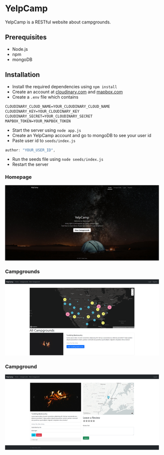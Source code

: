 # YelpCamp
YelpCamp is a RESTful website about campgrounds.

## Prerequisites
* Node.js
* npm
* mongoDB

## Installation
* Install the required dependencies using `npm install`
* Create an account at [cloudinary.com](https://cloudinary.com/) and [mapbox.com](https://www.mapbox.com/)
* Create a `.env` file which contains
```.env
CLOUDINARY_CLOUD_NAME=YOUR_CLOUDINARY_CLOUD_NAME
CLOUDINARY_KEY=YOUR_CLOUDINARY_KEY
CLOUDINARY_SECRET=YOUR_CLOUDINARY_SECRET
MAPBOX_TOKEN=YOUR_MAPBOX_TOKEN
```
* Start the server using `node app.js`
* Create an YelpCamp account and go to mongoDB to see your user id
* Paste user id to `seeds/index.js`
```seeds/index.js
author: "YOUR_USER_ID",
```
* Run the seeds file using `node seeds/index.js`
* Restart the server

### Homepage
![image](./example/YelpCamp.jpg)

### Campgrounds
![image](./example/Campgrounds.png)

### Campground
![image](./example/Campground.png)

